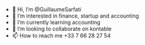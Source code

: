 - 👋 Hi, I’m @GuillaumeSarfati
- 👀 I’m interested in finance, startup and accounting
- 🌱 I’m currently learning accounting
- 💞️ I’m looking to collaborate on kontable
- 📫 How to reach me +33 7 66 28 27 54 

<!---
GuillaumeSarfati/GuillaumeSarfati is a ✨ special ✨ repository because its `README.md` (this file) appears on your GitHub profile.
You can click the Preview link to take a look at your changes.
--->
